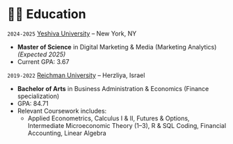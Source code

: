 # 👨‍🎓 Education

`2024-2025` [Yeshiva University](https://www.yu.edu/) – New York, NY  
- **Master of Science** in Digital Marketing & Media (Marketing Analytics) *(Expected 2025)*  
- Current GPA: 3.67  

`2019-2022` [Reichman University](https://www.runi.ac.il/en) – Herzliya, Israel  
- **Bachelor of Arts** in Business Administration & Economics (Finance specialization)  
- GPA: 84.71  
- Relevant Coursework includes:  
  - Applied Econometrics, Calculus I & II, Futures & Options, Intermediate Microeconomic Theory (1–3), R & SQL Coding, Financial Accounting, Linear Algebra
